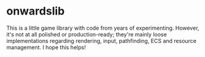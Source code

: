 # onwardslib

This is a little game library with code from years of experimenting. However, it's not at all polished or production-ready; they're mainly loose implementations regarding rendering, input, pathfinding, ECS and resource management.
I hope this helps!
